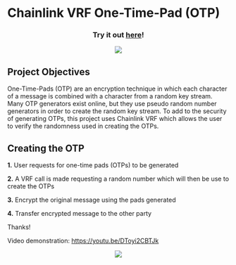 # Chainlink VRF One-Time-Pad (OTP)

<h3 align="center">Try it out <a href="https://chainlinkotp.privkey.io">here</a>!</h3>

<p align="center">
  <img src="./images/OTP_center.png" />
</p>

## Project Objectives

One-Time-Pads (OTP) are an encryption technique in which each character of a message is combined with a character from a random key stream. Many OTP generators exist online, but they use pseudo random number generators in order to create the random key stream. To add to the security of generating OTPs, this project uses Chainlink VRF which allows the user to verify the randomness used in creating the OTPs.

## Creating the OTP

**1.** User requests for one-time pads (OTPs) to be generated

**2.** A VRF call is made requesting a random number which will then be use to create the OTPs

**3.** Encrypt the original message using the pads generated

**4.** Transfer encrypted message to the other party

Thanks!

Video demonstration: https://youtu.be/DToyi2CBTJk

<p align="center">
  <img src="./images/Chainlink_OTP_Overview.png" />
</p>
